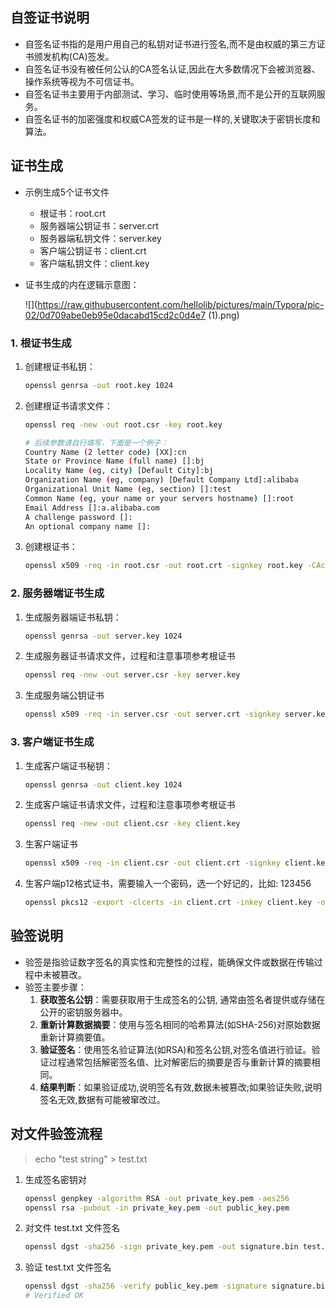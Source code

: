 ## 自签证书说明

- 自签名证书指的是用户用自己的私钥对证书进行签名,而不是由权威的第三方证书颁发机构(CA)签发。
- 自签名证书没有被任何公认的CA签名认证,因此在大多数情况下会被浏览器、操作系统等视为不可信证书。
- 自签名证书主要用于内部测试、学习、临时使用等场景,而不是公开的互联网服务。
- 自签名证书的加密强度和权威CA签发的证书是一样的,关键取决于密钥长度和算法。

## 证书生成

- 示例生成5个证书文件

  - 根证书：root.crt
  - 服务器端公钥证书：server.crt
  - 服务器端私钥文件：server.key
  - 客户端公钥证书：client.crt
  - 客户端私钥文件：client.key

- 证书生成的内在逻辑示意图：

  ![](https://raw.githubusercontent.com/hellolib/pictures/main/Typora/pic-02/0d709abe0eb95e0dacabd15cd2c0d4e7 (1).png)


### 1. 根证书生成

1. 创建根证书私钥：

   ```bash 
   openssl genrsa -out root.key 1024
   ```

2. 创建根证书请求文件：

   ``` bash 
   openssl req -new -out root.csr -key root.key
   
   # 后续参数请自行填写，下面是一个例子：
   Country Name (2 letter code) [XX]:cn
   State or Province Name (full name) []:bj
   Locality Name (eg, city) [Default City]:bj
   Organization Name (eg, company) [Default Company Ltd]:alibaba
   Organizational Unit Name (eg, section) []:test
   Common Name (eg, your name or your servers hostname) []:root
   Email Address []:a.alibaba.com
   A challenge password []:
   An optional company name []:
   ```

3. 创建根证书：

   ```bash 
   openssl x509 -req -in root.csr -out root.crt -signkey root.key -CAcreateserial -days 3650
   ```

### 2. 服务器端证书生成

1. 生成服务器端证书私钥：

   ```bash
   openssl genrsa -out server.key 1024
   ```

2. 生成服务器证书请求文件，过程和注意事项参考根证书

   ```bash
   openssl req -new -out server.csr -key server.key
   ```

3. 生成服务端公钥证书

   ```bash
   openssl x509 -req -in server.csr -out server.crt -signkey server.key -CA root.crt -CAkey root.key -CAcreateserial -days 3650
   
   ```

   

### 3. 客户端证书生成

1. 生成客户端证书秘钥：

   ```bash
   openssl genrsa -out client.key 1024
   ```


2. 生成客户端证书请求文件，过程和注意事项参考根证书

   ```bash
   openssl req -new -out client.csr -key client.key
   ```

3. 生客户端证书

   ```bash
   openssl x509 -req -in client.csr -out client.crt -signkey client.key -CA root.crt -CAkey root.key -CAcreateserial -days 3650
   ```
4. 生客户端p12格式证书，需要输入一个密码，选一个好记的，比如: 123456

   ```bash
   openssl pkcs12 -export -clcerts -in client.crt -inkey client.key -out client.p12
   ```



## 验签说明

- 验签是指验证数字签名的真实性和完整性的过程，能确保文件或数据在传输过程中未被篡改。
- 验签主要步骤：
  1. **获取签名公钥**：需要获取用于生成签名的公钥, 通常由签名者提供或存储在公开的密钥服务器中。
  2. **重新计算数据摘要**：使用与签名相同的哈希算法(如SHA-256)对原始数据重新计算摘要值。
  3. **验证签名**：使用签名验证算法(如RSA)和签名公钥,对签名值进行验证。验证过程通常包括解密签名值、比对解密后的摘要是否与重新计算的摘要相同。
  4. **结果判断**：如果验证成功,说明签名有效,数据未被篡改;如果验证失败,说明签名无效,数据有可能被窜改过。

## 对文件验签流程

> echo "test string" > test.txt

1. 生成签名密钥对

   ```bash
   openssl genpkey -algorithm RSA -out private_key.pem -aes256
   openssl rsa -pubout -in private_key.pem -out public_key.pem
   ```

2. 对文件 test.txt 文件签名

   ```bash
   openssl dgst -sha256 -sign private_key.pem -out signature.bin test.txt
   ```
3. 验证 test.txt 文件签名

   ```bash
   openssl dgst -sha256 -verify public_key.pem -signature signature.bin test.txt
   # Verified OK
   ```

